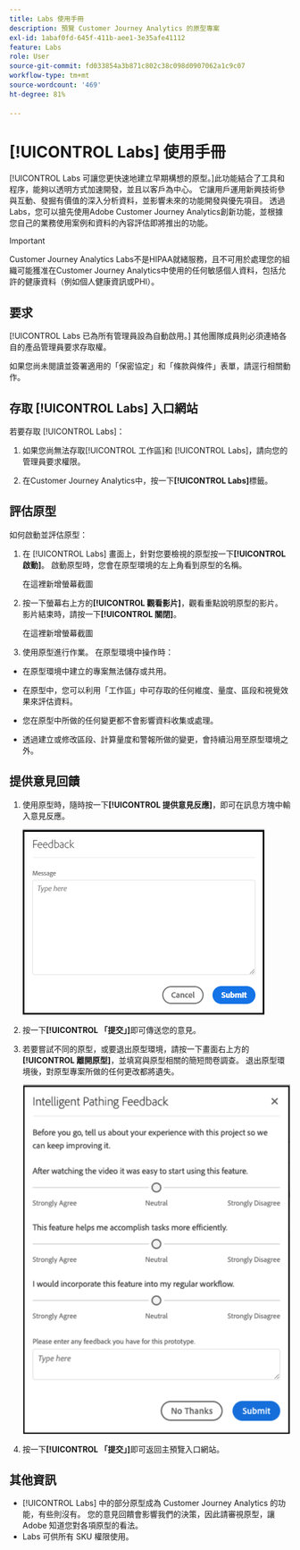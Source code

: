 ```yaml
---
title: Labs 使用手冊
description: 預覽 Customer Journey Analytics 的原型專案
exl-id: 1abaf0fd-645f-411b-aee1-3e35afe41112
feature: Labs
role: User
source-git-commit: fd033854a3b871c802c38c098d0907062a1c9c07
workflow-type: tm+mt
source-wordcount: '469'
ht-degree: 81%

---
```


# [!UICONTROL Labs] 使用手冊

[!UICONTROL Labs 可讓您更快速地建立早期構想的原型。]此功能結合了工具和程序，能夠以透明方式加速開發，並且以客戶為中心。 它讓用戶運用新興技術參與互動、發掘有價值的深入分析資料，並影響未來的功能開發與優先項目。 透過Labs，您可以搶先使用Adobe Customer Journey Analytics創新功能，並根據您自己的業務使用案例和資料的內容評估即將推出的功能。

>[!IMPORTANT]
>
>Customer Journey Analytics Labs不是HIPAA就緒服務，且不可用於處理您的組織可能獲准在Customer Journey Analytics中使用的任何敏感個人資料，包括允許的健康資料（例如個人健康資訊或PHI）。

## 要求

[!UICONTROL Labs 已為所有管理員設為自動啟用。] 其他團隊成員則必須連絡各自的產品管理員要求存取權。

如果您尚未閱讀並簽署適用的「保密協定」和「條款與條件」表單，請逕行相關動作。

## 存取 [!UICONTROL Labs] 入口網站

若要存取 [!UICONTROL Labs]：

1. 如果您尚無法存取[!UICONTROL 工作區]和 [!UICONTROL Labs]，請向您的管理員要求權限。

1. 在Customer Journey Analytics中，按一下&#x200B;**[!UICONTROL Labs]**&#x200B;標籤。

## 評估原型

如何啟動並評估原型：

1. 在 [!UICONTROL Labs] 畫面上，針對您要檢視的原型按一下&#x200B;**[!UICONTROL 啟動]**。 啟動原型時，您會在原型環境的左上角看到原型的名稱。

   在這裡新增螢幕截圖

1. 按一下螢幕右上方的&#x200B;**[!UICONTROL 觀看影片]**，觀看重點說明原型的影片。 影片結束時，請按一下&#x200B;**[!UICONTROL 關閉]**。

   在這裡新增螢幕截圖

1. 使用原型進行作業。 在原型環境中操作時：

* 在原型環境中建立的專案無法儲存或共用。

* 在原型中，您可以利用「工作區」中可存取的任何維度、量度、區段和視覺效果來評估資料。

* 您在原型中所做的任何變更都不會影響資料收集或處理。

* 透過建立或修改區段、計算量度和警報所做的變更，會持續沿用至原型環境之外。

## 提供意見回饋

1. 使用原型時，隨時按一下&#x200B;**[!UICONTROL 提供意見反應]**，即可在訊息方塊中輸入意見反應。

   ![意見回饋視窗](assets/give_feedback.png)

1. 按一下&#x200B;**[!UICONTROL 「提交」]**&#x200B;即可傳送您的意見。

1. 若要嘗試不同的原型，或要退出原型環境，請按一下畫面右上方的&#x200B;**[!UICONTROL 離開原型]**，並填寫與原型相關的簡短問卷調查。 退出原型環境後，對原型專案所做的任何更改都將遺失。

   ![智慧型路徑意見回饋視窗](assets/short-survey.png)

1. 按一下&#x200B;**[!UICONTROL 「提交」]**&#x200B;即可返回主預覽入口網站。

## 其他資訊

* [!UICONTROL Labs] 中的部分原型成為 Customer Journey Analytics 的功能，有些則沒有。 您的意見回饋會影響我們的決策，因此請審視原型，讓 Adobe 知道您對各項原型的看法。
* Labs 可供所有 SKU 權限使用。
